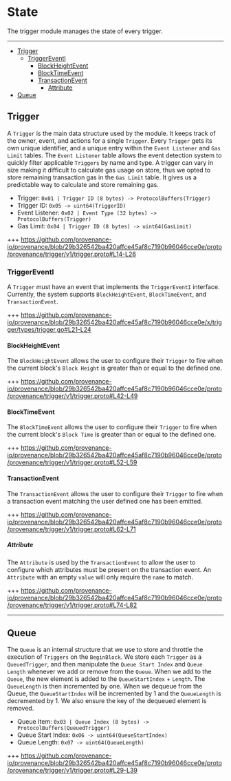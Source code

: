 <!--
order: 2
-->

# State

The trigger module manages the state of every trigger.

---
<!-- TOC 5 -->
  - [Trigger](#trigger)
    - [TriggerEventI](#triggereventi)
      - [BlockHeightEvent](#blockheightevent)
      - [BlockTimeEvent](#blocktimeevent)
      - [TransactionEvent](#transactionevent)
        - [Attribute](#attribute)
  - [Queue](#queue)



## Trigger

A `Trigger` is the main data structure used by the module. It keeps track of the owner, event, and actions for a single `Trigger`. Every `Trigger` gets its own unique identifier, and a unique entry within the `Event Listener` and `Gas Limit` tables. The `Event Listener` table allows the event detection system to quickly filter applicable `Triggers` by name and type. A trigger can vary in size making it difficult to calculate gas usage on store, thus we opted to store remaining transaction gas in the `Gas Limit` table. It gives us a predictable way to calculate and store remaining gas.

* Trigger: `0x01 | Trigger ID (8 bytes) -> ProtocolBuffers(Trigger)`
* Trigger ID: `0x05 -> uint64(TriggerID)`
* Event Listener: `0x02 | Event Type (32 bytes) -> ProtocolBuffers(Trigger)`
* Gas Limit: `0x04 | Trigger ID (8 bytes) -> uint64(GasLimit)`

+++ https://github.com/provenance-io/provenance/blob/29b326542ba420affce45af8c7190b96046cce0e/proto/provenance/trigger/v1/trigger.proto#L14-L26

### TriggerEventI

A `Trigger` must have an event that implements the `TriggerEventI` interface. Currently, the system supports `BlockHeightEvent`, `BlockTimeEvent`, and `TransactionEvent`.

+++ https://github.com/provenance-io/provenance/blob/29b326542ba420affce45af8c7190b96046cce0e/x/trigger/types/trigger.go#L21-L24

#### BlockHeightEvent

The `BlockHeightEvent` allows the user to configure their `Trigger` to fire when the current block's `Block Height` is greater than or equal to the defined one.

+++ https://github.com/provenance-io/provenance/blob/29b326542ba420affce45af8c7190b96046cce0e/proto/provenance/trigger/v1/trigger.proto#L42-L49

#### BlockTimeEvent

The `BlockTimeEvent` allows the user to configure their `Trigger` to fire when the current block's `Block Time` is greater than or equal to the defined one.

+++ https://github.com/provenance-io/provenance/blob/29b326542ba420affce45af8c7190b96046cce0e/proto/provenance/trigger/v1/trigger.proto#L52-L59

#### TransactionEvent

The `TransactionEvent` allows the user to configure their `Trigger` to fire when a transaction event matching the user defined one has been emitted.

+++ https://github.com/provenance-io/provenance/blob/29b326542ba420affce45af8c7190b96046cce0e/proto/provenance/trigger/v1/trigger.proto#L62-L71

##### Attribute

The `Attribute` is used by the `TransactionEvent` to allow the user to configure which attributes must be present on the transaction event. An `Attribute` with an empty `value` will only require the `name` to match.

+++ https://github.com/provenance-io/provenance/blob/29b326542ba420affce45af8c7190b96046cce0e/proto/provenance/trigger/v1/trigger.proto#L74-L82

---
## Queue

The `Queue` is an internal structure that we use to store and throttle the execution of `Triggers` on the `BeginBlock`. We store each `Trigger` as a `QueuedTrigger`, and then manipulate the `Queue Start Index` and `Queue Length` whenever we add or remove from the `Queue`. When we add to the `Queue`, the new element is added to the `QueueStartIndex` + `Length`. The `QueueLength` is then incremented by one. When we dequeue from the Queue, the `QueueStartIndex` will be incremented by 1 and the `QueueLength` is decremented by 1. We also ensure the key of the dequeued element is removed.

* Queue Item: `0x03 | Queue Index (8 bytes) -> ProtocolBuffers(QueuedTrigger)`
* Queue Start Index: `0x06 -> uint64(QueueStartIndex)`
* Queue Length: `0x07 -> uint64(QueueLength)`

+++ https://github.com/provenance-io/provenance/blob/29b326542ba420affce45af8c7190b96046cce0e/proto/provenance/trigger/v1/trigger.proto#L29-L39
